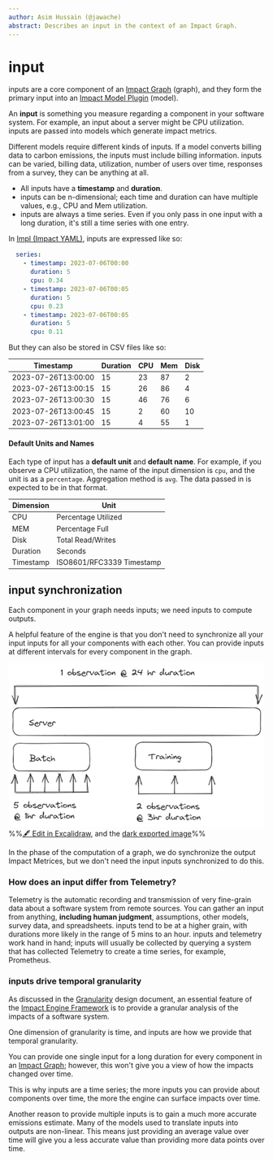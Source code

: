 ```yaml
---
author: Asim Hussain (@jawache)
abstract: Describes an input in the context of an Impact Graph.
---
```


# input

inputs are a core component of an [Impact Graph](Impact%20Graph.md) (graph), and they form the primary input into an [Impact Model Plugin](Impact%20Model%20Plugin.md) (model).

An **input** is something you measure regarding a component in your software system. For example, an input about a server might be CPU utilization. inputs are passed into models which generate impact metrics.

Different models require different kinds of inputs. If a model converts billing data to carbon emissions, the inputs must include billing information. inputs can be varied, billing data, utilization, number of users over time, responses from a survey, they can be anything at all.

- All inputs have a **timestamp** and **duration**.
- inputs can be n-dimensional; each time and duration can have multiple values, e.g., CPU and Mem utilization.
- inputs are always a time series. Even if you only pass in one input with a long duration, it's still a time series with one entry.

In [Impl (Impact YAML)](Impl%20(Impact%20YAML).md), inputs are expressed like so:

```yaml
  series:      
	- timestamp: 2023-07-06T00:00
	  duration: 5
	  cpu: 0.34
	- timestamp: 2023-07-06T00:05
	  duration: 5
	  cpu: 0.23
	- timestamp: 2023-07-06T00:05
	  duration: 5
	  cpu: 0.11
```

But they can also be stored in CSV files like so:

| Timestamp           | Duration | CPU | Mem | Disk |
| ------------------- | -------- | --- | --- | ---- |
| 2023-07-26T13:00:00 | 15       | 23  | 87  | 2    |
| 2023-07-26T13:00:15 | 15       | 26  | 86  | 4    |
| 2023-07-26T13:00:30 | 15       | 46  | 76  | 6    |
| 2023-07-26T13:00:45 | 15       | 2   | 60  | 10   |
| 2023-07-26T13:01:00 | 15       | 4   | 55  | 1    |

#### Default Units and Names

Each type of input has a **default unit** and **default name**. For example, if you observe a CPU utilization, the name of the input dimension is `cpu`, and the unit is as a `percentage`. Aggregation method is `avg`. The data passed in is expected to be in that format.


| Dimension | Unit                      |
| --------- | ------------------------- |
| CPU       | Percentage Utilized       |
| MEM       | Percentage Full           |
| Disk      | Total Read/Writes         |
| Duration  | Seconds                   |
| Timestamp | ISO8601/RFC3339 Timestamp |



## input synchronization

Each component in your graph needs inputs; we need inputs to compute outputs.

A helpful feature of the engine is that you don't need to synchronize all your input inputs for all your components with each other. You can provide inputs at different intervals for every component in the graph. 

![](../../static/img//72efce519e8c2264406864148a8a3151.png)
%%[🖋 Edit in Excalidraw](inputs%20-%20Synchronization.excalidraw.md), and the [dark exported image](inputs%20-%20Synchronization.excalidraw.dark.png)%%

In the [](Computation%20Pipeline.md#Normalization|Normalization) phase of the computation of a graph, we do synchronize the output Impact Metrices, but we don't need the input inputs synchronized to do this.

### How does an input differ from Telemetry?

Telemetry is the automatic recording and transmission of very fine-grain data about a software system from remote sources. You can gather an input from anything, **including human judgment**, assumptions, other models, survey data, and spreadsheets. inputs tend to be at a higher grain, with durations more likely in the range of 5 mins to an hour. inputs and telemetry work hand in hand; inputs will usually be collected by querying a system that has collected Telemetry to create a time series, for example, Prometheus.

### inputs drive temporal granularity

As discussed in the [Granularity](Granularity.md) design document, an essential feature of the [Impact Engine Framework](Impact%20Engine%20Framework.md) is to provide a granular analysis of the impacts of a software system.

One dimension of granularity is time, and inputs are how we provide that temporal granularity.

You can provide one single input for a long duration for every component in an [Impact Graph](Impact%20Graph.md); however, this won't give you a view of how the impacts changed over time. 

This is why inputs are a time series; the more inputs you can provide about components over time, the more the engine can surface impacts over time.

Another reason to provide multiple inputs is to gain a much more accurate emissions estimate. Many of the models used to translate inputs into outputs are non-linear. This means just providing an average value over time will give you a less accurate value than providing more data points over time.